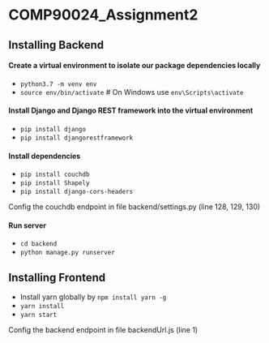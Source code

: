 # COMP90024_Assignment2

## Installing Backend

#### Create a virtual environment to isolate our package dependencies locally
* `python3.7 -m venv env`
* `source env/bin/activate`  # On Windows use `env\Scripts\activate`

#### Install Django and Django REST framework into the virtual environment
* `pip install django`
* `pip install djangorestframework`

#### Install dependencies
* `pip install couchdb`
* `pip install Shapely`
* `pip install django-cors-headers`

Config the couchdb endpoint in file backend/settings.py (line 128, 129, 130)

#### Run server
* `cd backend`
* `python manage.py runserver`

## Installing Frontend

*  Install yarn globally by `npm install yarn -g`
*  `yarn install`
*  `yarn start`

Config the backend endpoint in file backendUrl.js (line 1)